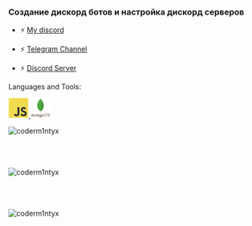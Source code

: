 <h3 align="left">Создание дискорд ботов и настройка дискорд серверов</h3>

- ⚡ [My discord](https://discordapp.com/users/1122241853773840425)

- ⚡ [Telegram Channel](https://t.me/m1ntyx_dev)

- ⚡ [Discord Server](https://discord.gg/nightmess)

<p align="left">Languages and Tools:</p>
<p align="left"> <a href="https://developer.mozilla.org/en-US/docs/Web/JavaScript" target="_blank" rel="noreferrer"> <img src="https://raw.githubusercontent.com/devicons/devicon/master/icons/javascript/javascript-original.svg" alt="javascript" width="40" height="40"/> </a> <a href="https://www.mongodb.com/" target="_blank" rel="noreferrer"> <img src="https://raw.githubusercontent.com/devicons/devicon/master/icons/mongodb/mongodb-original-wordmark.svg" alt="mongodb" width="40" height="40"/> </a> </p>

<p><img align="left" src="https://github-readme-stats.vercel.app/api?username=coderm1ntyx&show_icons=true&theme=dark&title_color=70a5fd&text_color=38bdae&bg_color=1a1b27&locale=en" alt="coderm1ntyx" /></p>

<!-- Add some space or text here if desired -->

<br /> <!-- Add a line break to move the next content down -->
<br /> <!-- Add a line break to move the next content down -->
<br /> <!-- Add a line break to move the next content down -->
<br /> <!-- Add a line break to move the next content down -->

<p><img align="left" src="https://github-readme-stats.vercel.app/api/top-langs?username=coderm1ntyx&show_icons=true&theme=dark&title_color=70a5fd&text_color=38bdae&bg_color=1a1b27&locale=en&layout=compact" alt="coderm1ntyx" /></p>

<br /> <!-- Add a line break to move the next content down -->
<br /> <!-- Add a line break to move the next content down -->
<br /> <!-- Add a line break to move the next content down -->
<br /> <!-- Add a line break to move the next content down -->

<p><img align="centre" src="https://github-readme-streak-stats.herokuapp.com/?user=coderm1ntyx&theme=dark" alt="coderm1ntyx" /></p> <!-- Streak 
